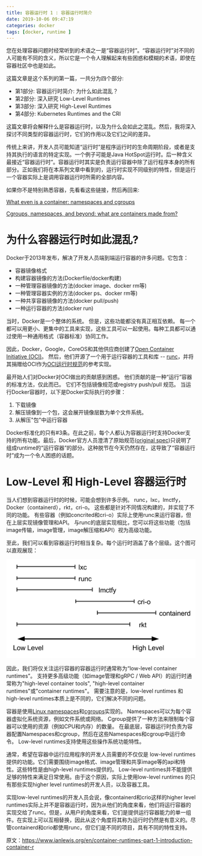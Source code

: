 ```yaml
---
title: 容器运行时 1 : 容器运行时简介
date: 2019-10-06 09:47:19
categories: docker
tags: [docker, runtime ]
---
```


您在处理容器问题时经常听到的术语之一是“容器运行时”。“容器运行时”对不同的人可能有不同的含义，所以它是一个令人理解起来有些困惑和模糊的术语，即使在容器社区中也是如此。

这篇文章是这个系列的第一篇，一共分为四个部分:

- 第1部分: 容器运行时简介: 为什么如此混乱？
- 第2部分: 深入研究 Low-Level Runtimes
- 第3部分: 深入研究 High-Level Runtimes
- 第4部分: Kubernetes Runtimes and the CRI

这篇文章将会解释什么是容器运行时，以及为什么会如此之混乱。然后，我将深入探讨不同类型的容器运行时，它们的作用以及它们之间的差异。

传统上来讲，开发人员可能知道“运行时”是程序运行时的生命周期阶段，或者是支持其执行的语言的特定实现。一个例子可能是Java HotSpot运行时。后一种含义最接近“容器运行时”。容器运行时其实是负责运行容器中除了运行程序本身的所有部分。正如我们将在本系列文章中看到的，运行时实现不同级别的特性，但是运行一个容器实际上是调用容器运行时所需的全部内容。

如果你不是特别熟悉容器，先看看这些链接，然后再回来:

[What even is a container: namespaces and cgroups](https://jvns.ca/blog/2016/10/10/what-even-is-a-container/)

[Cgroups, namespaces, and beyond: what are containers made from?](https://www.youtube.com/watch?v=sK5i-N34im8)


# 为什么容器运行时如此混乱?

Docker于2013年发布，解决了开发人员端到端运行容器的许多问题。它包含：


- 容器镜像格式
- 构建容器镜像的方法(Dockerfile/docker构建)
- 一种管理容器镜像的方法(docker image、docker rm等)
- 一种管理容器实例的方法(docker ps、docker rm等)
- 一种共享容器镜像的方法(docker pull/push)
- 一种运行容器的方法(docker run)

当时，Docker是一个整体的系统。 但是，这些功能都没有真正相互依赖。 每一个都可以用更小、更集中的工具来实现，这些工具可以一起使用。每种工具都可以通过使用一种通用格式（容器标准）协同工作。

因此，Docker，Google，CoreOS和其他供应商创建了[Open Container Initiative (OCI)](https://www.opencontainers.org/)。 然后，他们开源了一个用于运行容器的工具和库 -- [runc](https://github.com/opencontainers/runc)，并将其捐赠给OCI作为[OCI运行时规范](https://github.com/opencontainers/runtime-spec)的参考实现。

最开始人们对Docker对OCI做出的贡献感到困惑。 他们贡献的是一种“运行”容器的标准方法，仅此而已。 它们不包括镜像规范或registry push/pull 规范。 当运行Docker容器时，以下是Docker实际执行的步骤：

1. 下载镜像
2. 解压镜像到一个包，这会展开镜像层数为单个文件系统。
3. 从解压"包"中运行容器



Docker标准化的只有#3条。在此之前，每个人都认为容器运行时支持Docker支持的所有功能。最后，Docker官方人员澄清了原始规范([original spec](https://github.com/opencontainers/runtime-spec/commit/77d44b10d5df53ee63f0768cd0a29ef49bad56b6#diff-b84a8d65d8ed53f4794cd2db7e8ea731R45))只说明了组成runtime的“运行容器”的部分。这种脱节在今天仍然存在，这导致了“容器运行时”成为一个令人困惑的话题。

# Low-Level 和 High-Level 容器运行时

当人们想到容器运行时的时候，可能会想到许多示例。 runc，lxc，lmctfy，Docker（containerd），rkt，cri-o。 这些都是针对不同情况构建的，并实现了不同的功能。 有些容器（例如concrited和cri-o）实际上使用runc来运行容器，但在上层实现镜像管理和API。 与runc的底层实现相比，您可以将这些功能（包括image传输，image管理，image解压缩和API）视为高级功能。

至此，我们可以看到容器运行时相当复杂。每个运行时涵盖了各个层级。这个图可以直观展现：

![runtimes](https://raw.githubusercontent.com/liupeng0518/e-book/master/docker/.images/runtimes.png)

因此，我们将仅关注运行容器的容器运行时通常称为“low-level container runtimes”。 支持更多高级功能（如image管理和gRPC / Web API）的运行时通常称为"high-level container tools", "high-level container runtimes"或"container runtimes"。 需要注意的是，low-level runtimes 和high-level runtimes本质上是不同的，它们解决不同的问题。

容器是使用[Linux namespaces](https://en.wikipedia.org/wiki/Linux_namespaces)和[cgroups](https://en.wikipedia.org/wiki/Cgroups)实现的。 Namespaces可以为每个容器虚拟化系统资源，例如文件系统或网络。 Cgroup提供了一种方法来限制每个容器可以使用的资源（例如CPU和内存）的数量。 在最底层，容器运行时负责为容器配置Namespaces和cgroup，然后在这些Namespaces和cgroup中运行命令。  Low-level runtimes支持使用这些操作系统功能特性。

通常，希望在容器中运行应用程序的开发人员需要的不仅仅是 low-level runtimes提供的功能。它们需要围绕image格式、image管理和共享image等的api和特性。这些特性是由high-level runtimes提供的。 Low-level runtimes并不能提供足够的特性来满足日常使用。由于这个原因，实际上使用low-level runtimes 的只有那些实现higher level runtimes的开发人员，以及容器工具。

实现low-level runtimes的开发人员会说，像containerd和crio这样的higher level runtimes实际上并不是容器运行时，因为从他们的角度来看，他们将运行容器的实现交给了runc。但是，从用户的角度来看，它们是提供运行容器能力的单一组件。在实现上可以互相替换，因此从这个角度将其称为运行时仍然是有意义的。尽管containerd和crio都使用runc，但它们是不同的项目，具有不同的特性支持。

原文：https://www.ianlewis.org/en/container-runtimes-part-1-introduction-container-r